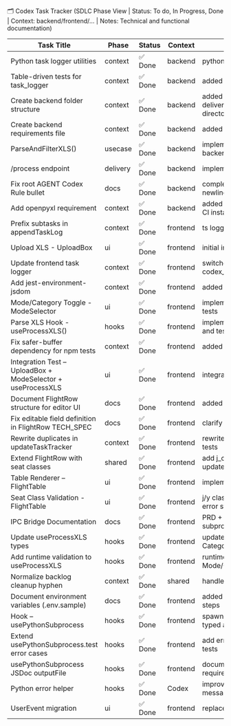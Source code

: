 🗂️ Codex Task Tracker (SDLC Phase View | Status: To do, In Progress, Done | Context: backend/frontend/... | Notes: Technical and functional documentation)

| **Task Title**                                              | **Phase** | **Status** | **Context** | **Notes**                                              | **Epic**      | **Feature**         | **Module**       | **Created** | **Updated** |
| ----------------------------------------------------------- | --------- | ---------- | ----------- | ------------------------------------------------------ | ------------- | ------------------- | ---------------- | ----------- | ----------- |
| Python task logger utilities                                | context   | ✅ Done    | backend     | python port of go utilities                            | Task logging  | Codex Tracker       | internal.context | 2025-07-10  | 2025-07-11  |
| Table-driven tests for task_logger                          | context   | ✅ Done    | backend     | added pytest table-driven tests                        | Task logging  | Codex Tracker       | internal.context | 2025-07-10  | 2025-07-11  |
| Create backend folder structure                             | context   | ✅ Done    | backend     | added delivery/usecase/repository directories          | Setup         | Initial Scaffolding | setup            | 2025-07-10  | 2025-07-11  |
| Create backend requirements file                            | context   | ✅ Done    | backend     | added requirements.txt and docs                        | Setup         | Initial Scaffolding | setup            | 2025-07-10  | 2025-07-11  |
| ParseAndFilterXLS()                                         | usecase   | ✅ Done    | backend     | implemented parser in backend/repository/xls_parser.py | Data Handling | Flight Parsing      | repository       | 2025-07-10  | 2025-07-11  |
| /process endpoint                                           | delivery  | ✅ Done    | backend     | implemented FastAPI route                              | Data Handling | Flight Parsing      | delivery         | 2025-07-10  | 2025-07-11  |
| Fix root AGENT Codex Rule bullet                            | docs      | ✅ Done    | backend     | completed bullet text and newline                      | Docs          | Governance          | documentation    | 2025-07-11  | 2025-07-11  |
| Add openpyxl requirement                                    | context   | ✅ Done    | backend     | added openpyxl dependency and CI install step          | Setup         | Dependencies        | setup            | 2025-07-11  | 2025-07-11  |
| Prefix subtasks in appendTaskLog                            | context   | ✅ Done    | frontend    | ts logger with parentTaskName                          | -             | -                   | -                | 2025-07-11  | 2025-07-11  |
| Upload XLS - UploadBox                                      | ui        | ✅ Done    | frontend    | initial implementation                                 | -             | -                   | -                | 2025-07-11  | 2025-07-11  |
| Update frontend task logger                                 | context   | ✅ Done    | frontend    | switched to codex_task_tracker.md                      | -             | -                   | -                | 2025-07-11  | 2025-07-11  |
| Add jest-environment-jsdom                                  | context   | ✅ Done    | frontend    | added dev dependency                                   | -             | -                   | -                | 2025-07-11  | 2025-07-11  |
| Mode/Category Toggle - ModeSelector                         | ui        | ✅ Done    | frontend    | implemented ModeSelector with tests                    | -             | -                   | -                | 2025-07-11  | 2025-07-11  |
| Parse XLS Hook - useProcessXLS()                            | hooks     | ✅ Done    | frontend    | implemented useProcessXLS and tests                    | -             | -                   | -                | 2025-07-11  | 2025-07-11  |
| Fix safer-buffer dependency for npm tests                   | context   | ✅ Done    | frontend    | added safer-buffer dependency                          | -             | -                   | -                | 2025-07-11  | 2025-07-11  |
| Integration Test – UploadBox + ModeSelector + useProcessXLS | ui        | ✅ Done    | frontend    | integration test added                                 | -             | -                   | -                | 2025-07-11  | 2025-07-11  |
| Document FlightRow structure for editor UI                  | docs      | ✅ Done    | frontend    | added J/C and Y/C docs                                 | -             | -                   | -                | 2025-07-11  | 2025-07-11  |
| Fix editable field definition in FlightRow TECH_SPEC        | docs      | ✅ Done    | frontend    | clarify editable j/y fields                            | -             | -                   | -                | 2025-07-11  | 2025-07-11  |
| Rewrite duplicates in updateTaskTracker                     | context   | ✅ Done    | frontend    | rewrite duplicate rows and add tests                   | -             | -                   | -                | 2025-07-11  | 2025-07-11  |
| Extend FlightRow with seat classes                          | shared    | ✅ Done    | frontend    | add j_class and y_class fields; update tests           | -             | -                   | -                | 2025-07-12  | 2025-07-12  |
| Table Renderer – FlightTable                                | ui        | ✅ Done    | frontend    | implement table component                              | -             | -                   | -                | 2025-07-12  | 2025-07-12  |
| Seat Class Validation - FlightTable                         | ui        | ✅ Done    | frontend    | j/y class validation 0-99 with error state             | -             | -                   | -                | 2025-07-12  | 2025-07-12  |
| IPC Bridge Documentation                                    | docs      | ✅ Done    | frontend    | PRD + TECH_SPEC for Python subprocess bridge           | -             | -                   | -                | 2025-07-12  | 2025-07-12  |
| Update useProcessXLS types                                  | hooks     | ✅ Done    | frontend    | update hook to use Mode and Category types             | -             | -                   | -                | 2025-07-12  | 2025-07-12  |
| Add runtime validation to useProcessXLS                     | hooks     | ✅ Done    | frontend    | runtime checks for Mode/Category enums                 | -             | -                   | -                | 2025-07-12  | 2025-07-12  |
| Normalize backlog cleanup hyphen                            | context   | ✅ Done    | shared      | handle hyphen names in cleanup                         | -             | -                   | -                | 2025-07-12  | 2025-07-12  |
| Document environment variables (.env.sample)                | docs      | ✅ Done    | frontend    | added env sample and README steps                      | -             | -                   | -                | 2025-07-12  | 2025-07-12  |
| Hook – usePythonSubprocess                                  | hooks     | ✅ Done    | frontend    | spawn Python subprocess with typed args                | -             | -                   | -                | 2025-07-12  | 2025-07-12  |
| Extend usePythonSubprocess.test error cases                 | hooks     | ✅ Done    | frontend    | add error and signal rejection tests                   | -             | -                   | -                | 2025-07-12  | 2025-07-12  |
| usePythonSubprocess JSDoc outputFile                        | hooks     | ✅ Done    | frontend    | document JSON FlightRow array requirement              | -             | -                   | -                | 2025-07-12  | 2025-07-12  |
| Python error helper                                         | hooks     | ✅ Done    | Codex       | improve subprocess error messages                      | -             | -                   | -                | 2025-07-12  | 2025-07-12  |
| UserEvent migration                                         | ui        | ✅ Done    | frontend    | replace fireEvent with userEvent                       | -             | -                   | -                | 2025-07-12  | 2025-07-12  |
